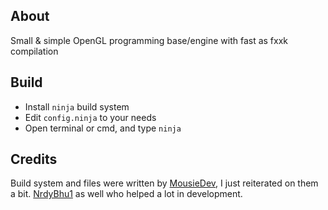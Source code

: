 ## About
Small & simple OpenGL programming base/engine with fast as fxxk compilation

## Build
- Install ``ninja`` build system
- Edit ``config.ninja`` to your needs
- Open terminal or cmd, and type ``ninja``

## Credits
Build system and files were written by [MousieDev](https://github.com/MousieDev), 
I just reiterated on them a bit. [NrdyBhu1](https://github.com/NrdyBhu1) as well
who helped a lot in development.



